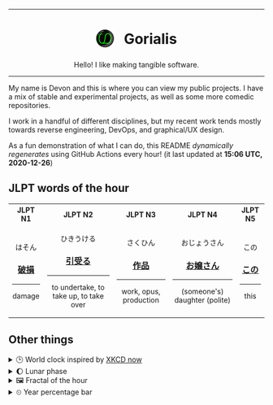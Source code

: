 ***

<h1 align="center">
<sub>
    <img src="readme/resources/avatar.png" height="36">
</sub>
&nbsp;
Gorialis
</h1>
<p align="center">
Hello! I like making tangible software.
</p>

***

My name is Devon and this is where you can view my public projects. I have a mix of stable and experimental projects, as well as some more comedic repositories.

I work in a handful of different disciplines, but my recent work tends mostly towards reverse engineering, DevOps, and graphical/UX design.

As a fun demonstration of what I can do, this README *dynamically regenerates* using GitHub Actions every hour! (it last updated at **15:06 UTC, 2020-12-26**)

<h2>JLPT words of the hour</h2>
<table>
    <tr>
        <th>JLPT N1</th>
        <th>JLPT N2</th>
        <th>JLPT N3</th>
        <th>JLPT N4</th>
        <th>JLPT N5</th>
    </tr>
    <tr>
        <td>
            <p align="center">はそん</p>
            <h3 align="center"><b><a href="https://jisho.org/search/%E7%A0%B4%E6%90%8D">破損</a></b></h3>
            <hr>
            <p align="center">damage</p>
        </td>
        <td>
            <p align="center">ひきうける</p>
            <h3 align="center"><b><a href="https://jisho.org/search/%E5%BC%95%E5%8F%97%E3%82%8B">引受る</a></b></h3>
            <hr>
            <p align="center">to undertake,<wbr> to take up,<wbr> to take over</p>
        </td>
        <td>
            <p align="center">さくひん</p>
            <h3 align="center"><b><a href="https://jisho.org/search/%E4%BD%9C%E5%93%81">作品</a></b></h3>
            <hr>
            <p align="center">work,<wbr> opus,<wbr> production</p>
        </td>
        <td>
            <p align="center">おじょうさん</p>
            <h3 align="center"><b><a href="https://jisho.org/search/%E3%81%8A%E5%AC%A2%E3%81%95%E3%82%93">お嬢さん</a></b></h3>
            <hr>
            <p align="center">(someone's) daughter (polite)</p>
        </td>
        <td>
            <p align="center">この</p>
            <h3 align="center"><b><a href="https://jisho.org/search/%E3%81%93%E3%81%AE">この</a></b></h3>
            <hr>
            <p align="center">this</p>
        </td>
    </tr>
</table>

<h2>Other things</h2>
<details>
<summary>🕒  World clock inspired by <a href="https://xkcd.com/now">XKCD now</a></summary>

> <img src="generated/now.png" width="512">

</details>
<details>
<summary>🌔 Lunar phase</summary>

The moon is approximately 42.51% through its phase (Waxing Gibbous).

</details>
<details>
<summary>&#x1f5bc; Fractal of the hour</summary>

> <img src="generated/fractal.png" width="512">

</details>
<details>
<summary>&#x23f2; Year percentage bar</summary>
<pre><code>2020 [███████████████████▁] 98.53%</code></pre>
</details>
